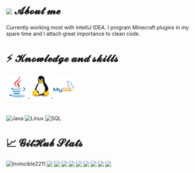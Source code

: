 # <img height="40" src="https://raw.githubusercontent.com/innng/innng/master/assets/kyubey.gif"/> 𝓐𝓫𝓸𝓾𝓽 𝓶𝓮
Currently working most with IntelliJ IDEA. I program Minecraft plugins in my spare time and I attach great importance to clean code.

# ⚡ 𝓚𝓷𝓸𝔀𝓵𝓮𝓭𝓰𝓮 𝓪𝓷𝓭 𝓼𝓴𝓲𝓵𝓵𝓼
<p align="left"> <a href="https://www.java.com" target="_blank"> <img src="https://raw.githubusercontent.com/devicons/devicon/master/icons/java/java-original.svg" alt="java" width="60" height="60"/> </a> <a href="https://www.linux.org/" target="_blank"> <img src="https://raw.githubusercontent.com/devicons/devicon/master/icons/linux/linux-original.svg" alt="linux" width="60" height="60"/> </a> <a href="https://www.mysql.com/" target="_blank"> <img src="https://raw.githubusercontent.com/devicons/devicon/master/icons/mysql/mysql-original-wordmark.svg" alt="mysql" width="60" height="60"/> </a> </p><br />

![Java](https://img.shields.io/badge/java-Advanced-purple)
![Linux](https://img.shields.io/badge/linux-Beginner-purple)
![SQL](https://img.shields.io/badge/sql-Good-green)

# 📈 𝓖𝓲𝓽𝓗𝓾𝓫 𝓢𝓽𝓪𝓽𝓼

<img align="center" src="https://github-readme-stats.vercel.app/api?username=Invincible2211&theme=midnight-purple&show_icons=true&locale=en" alt="Invincible2211" />
<img align="center" src="https://github-readme-stats.vercel.app/api/pin/?username=Invincible2211&repo=SCO-Core&theme=midnight-purple" />
<img align="center" src="https://github-readme-stats.vercel.app/api/pin/?username=Invincible2211&repo=SCO-Gilden&theme=midnight-purple" />
<img align="center" src="https://github-readme-stats.vercel.app/api/pin/?username=Invincible2211&repo=SCO-NPC&theme=midnight-purple" />
<img align="center" src="https://github-readme-stats.vercel.app/api/pin/?username=Invincible2211&repo=SCO-Quests&theme=midnight-purple" />
<img align="center" src="https://github-readme-stats.vercel.app/api/pin/?username=Invincible2211&repo=SCO-PlaceholderAPI&theme=midnight-purple" />
<img align="center" src="https://github-readme-stats.vercel.app/api/pin/?username=Invincible2211&repo=SCO-LanguageAPI&theme=midnight-purple" />
<img align="center" src="https://github-readme-stats.vercel.app/api/pin/?username=Invincible2211&repo=SCO-DatabaseAPI&theme=midnight-purple" />
<img align="center" src="https://github-readme-stats.vercel.app/api/pin/?username=Invincible2211&repo=SCO-CustomInventorysAPI&theme=midnight-purple" />
<img align="center" src="https://github-readme-stats.vercel.app/api/top-langs/?username=Invincible2211&theme=midnight-purple" />
<!-- <p><img  src="https://github-readme-stats.vercel.app/api/top-langs?username=Invincible2211&theme=jolly&show_icons=true&locale=en&layout=compact" alt="Invincible2211" /></p><br /> -->
<!-- <p><img align="center" src="https://github-readme-streak-stats.herokuapp.com/?user=Invincible2211&" alt="Invincible2211" /></p> -->

